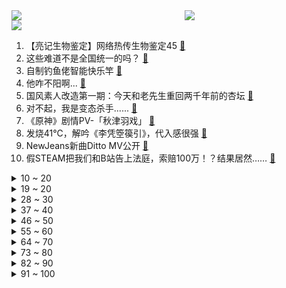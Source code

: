 <div >
	<a style="float:left;width:55%;" href = "https://github.com/anuraghazra/github-readme-stats">
	 <img src = "https://github-readme-stats.vercel.app/api?username=iuuuuuaena&theme=buefy&show_icons=true"/>
	</a>
	<a  style="float:right;width:45%" href = "https://github.com/anuraghazra/github-readme-stats">
	 <img  src="https://github-readme-stats.vercel.app/api/top-langs/?username=anuraghazra&layout=compact"/>
	</a>
	</div>

[![](https://img.shields.io/badge/jxd-@jxdgogogo.xyz-yellowgreen.svg)](https://www.jxdgogogo.xyz)<br>
1. 【亮记生物鉴定】网络热传生物鉴定45 [:link:](//www.bilibili.com/video/BV1yV4y1A79U) <br>
2. 这些难道不是全国统一的吗？ [:link:](//www.bilibili.com/video/BV1PR4y1678g) <br>
3. 自制钓鱼佬智能快乐竿 [:link:](//www.bilibili.com/video/BV1Mg411J7kp) <br>
4. 他咋不阳啊... [:link:](//www.bilibili.com/video/BV1Ev4y1Q72Q) <br>
5. 国风素人改造第一期：今天和老先生重回两千年前的杏坛 [:link:](//www.bilibili.com/video/BV1f14y1N7e5) <br>
6. 对不起，我是变态杀手...... [:link:](//www.bilibili.com/video/BV1cg411J7vq) <br>
7. 《原神》剧情PV-「秋津羽戏」 [:link:](//www.bilibili.com/video/BV1tG411P79B) <br>
8. 发烧41℃，解吟《李凭箜篌引》，代入感很强 [:link:](//www.bilibili.com/video/BV1g84y147Vt) <br>
9. NewJeans新曲Ditto MV公开 [:link:](//www.bilibili.com/video/BV1he4y1K7nu) <br>
10. 假STEAM把我们和B站告上法庭，索赔100万！？结果居然…… [:link:](//www.bilibili.com/video/BV1c24y1S7Rx) <br>
<details>
<summary>10 ~ 20</summary>

11. ⚡砸 坏 化 学 实 验 室⚡ [:link:](//www.bilibili.com/video/BV17g411J7V9) <br>
12. 追到贼窝 [:link:](//www.bilibili.com/video/BV1R44y1Z7wY) <br>
13. 他曾被逼入绝境，却依然能逆天改命！致敬这个时代最伟大的球王：梅西！ [:link:](//www.bilibili.com/video/BV1q14y1A7cc) <br>
14. 辣椒致死量！千万别在贵州吃辣椒，一天3顿怕你上瘾... [:link:](//www.bilibili.com/video/BV12G4y1J7Dw) <br>
15. 开心高兴歌 [:link:](//www.bilibili.com/video/BV1Xe411F7bq) <br>
16. 珍惜眼前人 [:link:](//www.bilibili.com/video/BV1eK411q718) <br>
17. 为什么我们的三观这么正？原来以前从广告就开始熏陶了！ [:link:](//www.bilibili.com/video/BV1pA41197Ja) <br>
18. 我烧起来了（物理） [:link:](//www.bilibili.com/video/BV1Kg411J7UC) <br>
19. 花1968元整理测评全网“速食早餐”，精选出来的绝对是速食界的扛把子！爆炸好吃！看到=赚到！无广纯分享！ [:link:](//www.bilibili.com/video/BV1aR4y167Nr) <br>
</details>
<details>
<summary>19 ~ 20</summary>

20. 现在聊天都是这么查岗的吗？？ [:link:](//www.bilibili.com/video/BV1ev4y1Q72T) <br>
21. 开着凯迪拉克让老人直播卖惨？up主暗访幕后团队！【上集】 [:link:](//www.bilibili.com/video/BV1Je4y1K7cr) <br>
22. 高中永远用不烂的作文素材 [:link:](//www.bilibili.com/video/BV1aD4y1h7Gs) <br>
23. 被裁员+阳，一个人在出租屋崩溃了…… [:link:](//www.bilibili.com/video/BV16V4y1A71c) <br>
24. 【Faye詹雯婷 x 张远】飞鸟唱《青鸟》 [:link:](//www.bilibili.com/video/BV1Y44y1Z7Xd) <br>
25. 羊村（4） [:link:](//www.bilibili.com/video/BV1NG4y1J7wL) <br>
26. 博士生5千元造了辆8轮的士 儿子们再也不怕迟到了 [:link:](//www.bilibili.com/video/BV1W14y1N7Jh) <br>
27. 《玩 原 神 遇 班 主 任》 [:link:](//www.bilibili.com/video/BV1TM411S7Sm) <br>
28. 那一年，中国基建狂魔的属性达到了巅峰！ [:link:](//www.bilibili.com/video/BV1dG4y1E73L) <br>
</details>
<details>
<summary>28 ~ 30</summary>

29. 全体起立！Rick Astley《Never Gonna Give You Up》 千人蹦迪现场 20221215 [:link:](//www.bilibili.com/video/BV1Vv4y1Q7uK) <br>
30. 刘谦，在13亿人眼皮底下创造三幕奇迹！【寻找·刘谦】 [:link:](//www.bilibili.com/video/BV1Vd4y1Y7Gd) <br>
31. Unity个人独立游戏，求职作品 [:link:](//www.bilibili.com/video/BV1814y1A7eU) <br>
32. 烤培根 将就吃 [:link:](//www.bilibili.com/video/BV1Fg411J7qW) <br>
33. 今儿去打卡洛杉矶最高楼里的顶级和牛烤肉！这是我今年吃过最豪的饭！#OPPO Find N2# [:link:](//www.bilibili.com/video/BV1b84y1s7UF) <br>
34. 这狗没白养 [:link:](//www.bilibili.com/video/BV19G411P7h4) <br>
35. 【STN快报第7季Demo】在加麻大，卖游戏可能要坐牢了！！！ [:link:](//www.bilibili.com/video/BV1t24y1D7Qx) <br>
36. 对于我来说，饰演憨豆是一种解脱，我既喜欢他又讨厌他 #憨豆先生 [:link:](//www.bilibili.com/video/BV1XK411z78p) <br>
37. 俺们长大了，这一次，绝不会再让妈妈受伤 [:link:](//www.bilibili.com/video/BV1rM41127LG) <br>
</details>
<details>
<summary>37 ~ 40</summary>

38. 奥密克戎你牛波一，把姐烧到41…… [:link:](//www.bilibili.com/video/BV1K44y1f7Bi) <br>
39. 潜入进了一个吸血鬼家族，群里的人居然要吸我的血… [:link:](//www.bilibili.com/video/BV1vD4y187Ly) <br>
40. 怎么所有倒霉的事情都让猫猫碰上了！ [:link:](//www.bilibili.com/video/BV1vv4y1Q7mh) <br>
41. 原来我只是一个简单的支教老师 [:link:](//www.bilibili.com/video/BV1RM41127KD) <br>
42. 历经磨难，终偿所愿！梅西与阿根廷的五届世界杯之旅全记录 [:link:](//www.bilibili.com/video/BV1224y1D7hh) <br>
43. 神秘北极圈，迷人的挪威，大自然的宠儿。 [:link:](//www.bilibili.com/video/BV1GV4y1c7nx) <br>
44. 每次吃完鳗鱼套餐三个月之内都不想再吃 [:link:](//www.bilibili.com/video/BV1HP4y1B7dD) <br>
45. 在家复刻外面卖的酱香饼？我冰冻了两年半的手抓饼有救了！ [:link:](//www.bilibili.com/video/BV1r8411p7SA) <br>
46. 到现在还没阳的人值得被好好珍惜 [:link:](//www.bilibili.com/video/BV1yv4y1Q7g2) <br>
</details>
<details>
<summary>46 ~ 50</summary>

47. 🙂🙂🙂🙂🙂 [:link:](//www.bilibili.com/video/BV1wA411X7Qw) <br>
48. 手受伤了今天做不了饭了，吃泡面了。 [:link:](//www.bilibili.com/video/BV18e411A7XG) <br>
49. 怎么没人告诉我得了新冠会变成米老鼠 [:link:](//www.bilibili.com/video/BV1HR4y167Nk) <br>
50. 女子被怪物缠上，没想到怪物的脸居然是自己！经典网剧《灵魂摆渡》第十九回《秘密》 [:link:](//www.bilibili.com/video/BV1ae411A7hE) <br>
51. 拉近几十亿公里！普通人用天文望远镜能拍到什么？ [:link:](//www.bilibili.com/video/BV1y84y147YW) <br>
52. 他们居然把游戏里的餐厅搬了出来！甚至连NPC都完美复刻！ [:link:](//www.bilibili.com/video/BV1jG4y1J7DU) <br>
53. 这就是我变阳的四个阶段 [:link:](//www.bilibili.com/video/BV1f24y1D7EN) <br>
54. 如果早知道做鬼畜也会被… [:link:](//www.bilibili.com/video/BV1m24y1D7GY) <br>
55. 让所有添加剂消失，会发生什么变化？ [:link:](//www.bilibili.com/video/BV1vR4y1k7GT) <br>
</details>
<details>
<summary>55 ~ 60</summary>

56. 教你挑礼物，让女朋友的闺蜜羡慕忌妒恨 [:link:](//www.bilibili.com/video/BV1fA411Q7Kr) <br>
57. 一颗茶叶蛋敢卖3000块？这难道是仙丹？ [:link:](//www.bilibili.com/video/BV1rv4y1Q7mW) <br>
58. 我记录了变成小阳人后声音的变化 [:link:](//www.bilibili.com/video/BV1Ed4y1Y7tU) <br>
59. 战 狠 I I I [:link:](//www.bilibili.com/video/BV1LV4y1w7Ug) <br>
60. 【卢克文工作室】奥密克戎迅速扩张，放开之后我们要如何应对危机？ [:link:](//www.bilibili.com/video/BV1gV4y1c7ov) <br>
61. 《原神心海iwanna》一命通关！ [:link:](//www.bilibili.com/video/BV1X84y1x7Vh) <br>
62. 人体的免疫系统是如何战胜流感的？ [:link:](//www.bilibili.com/video/BV1j84y1475b) <br>
63. 安徽大哥笨榨菜油，200斤石头撞5000下，出100斤油，28一斤贵吗？ [:link:](//www.bilibili.com/video/BV1EK411r7kj) <br>
64. 史上最荡气回肠的世界杯决赛！现场见证阿根廷点杀法国夺冠！梅西，你是最好的！ [:link:](//www.bilibili.com/video/BV1Yv4y1Q7jJ) <br>
</details>
<details>
<summary>64 ~ 70</summary>

65. 致敬袁爷爷的模组《稻香》 [:link:](//www.bilibili.com/video/BV1BM411m7Ka) <br>
66. 【七圣召唤】年度最强！首个t0级别卡组！用上就是赢，这才是最终的版本答案！ [:link:](//www.bilibili.com/video/BV1AP4y1B7PT) <br>
67. 同桌：我6不出来了… [:link:](//www.bilibili.com/video/BV1KG4y1J7jo) <br>
68. 【睡前慎点】当这个国家的人说要吃烤肉的时候，记得自带蔬菜 [:link:](//www.bilibili.com/video/BV1BM41127io) <br>
69. 【原神】⚡愚 者 何 惧 终 焉⚡ [:link:](//www.bilibili.com/video/BV1xG4y1g7kS) <br>
70. 谢谢你给我做人的机会 [:link:](//www.bilibili.com/video/BV1PP4y1B7Fp) <br>
71. HIP MEME，但是布洛芬 [:link:](//www.bilibili.com/video/BV1Rg411E7aB) <br>
72. “仿佛打开了异世界的大门” [:link:](//www.bilibili.com/video/BV15D4y1h7ds) <br>
73. 新冠第六天！我想开了... [:link:](//www.bilibili.com/video/BV1z24y1D7rS) <br>
</details>
<details>
<summary>73 ~ 80</summary>

74. 钢化膜口感的脆皮炸鸡腿 你吃过没！ [:link:](//www.bilibili.com/video/BV1JA411R7vg) <br>
75. 2022，总有一些美好值得全力以赴 [:link:](//www.bilibili.com/video/BV15e411c7hD) <br>
76. 阳了，算工伤吗 [:link:](//www.bilibili.com/video/BV1SG411P7GE) <br>
77. 上海.云和面馆 厨子探店¥4??? [:link:](//www.bilibili.com/video/BV1JW4y1T7cu) <br>
78. “封神的解说！封神的球王！双厨狂喜！真的爱死足球了！” [:link:](//www.bilibili.com/video/BV1gA411R7wu) <br>
79. 相信我 三秒以后很绝 [:link:](//www.bilibili.com/video/BV1N14y1K7ZR) <br>
80. 家人们，捡了一只猫，这可咋整 [:link:](//www.bilibili.com/video/BV1584y147Km) <br>
81. 球王！球王！阿根廷世界杯夺冠！梅西圆梦大结局！ [:link:](//www.bilibili.com/video/BV1MV4y1c7Fq) <br>
82. 100块钱一个！比脸还大的战斧牛排惠灵顿到底好不好吃？ [:link:](//www.bilibili.com/video/BV15D4y1h7XX) <br>
</details>
<details>
<summary>82 ~ 90</summary>

83. 这些全国都有的连锁店，居然好吃到爆！！！ [:link:](//www.bilibili.com/video/BV1Je411c7DL) <br>
84. 【章鱼哥】我是章鱼哥，是一个“失败者”——Something Just Like This [:link:](//www.bilibili.com/video/BV1Y8411G7Ns) <br>
85. 我也不想吃宵夜啊，可是它真的太香了。 [:link:](//www.bilibili.com/video/BV1Re411F7b3) <br>
86. ！热爱小马第七年！ [:link:](//www.bilibili.com/video/BV12e4y1K74r) <br>
87. 哪只羊下的蛋？ [:link:](//www.bilibili.com/video/BV1Lg411J79E) <br>
88. 免疫系统：这把高端局！ [:link:](//www.bilibili.com/video/BV1UP4y1q7J3) <br>
89. 被污名化的他们眼中的世界是什么样的？ [:link:](//www.bilibili.com/video/BV18v4y1Q7Xq) <br>
90. 3斤重的邪恶秤陀“帝厉魔”企图毁灭陀螺大陆，小陀螺们全军出击！ ！誓要保卫家园！ ！ [:link:](//www.bilibili.com/video/BV1TW4y1u7Xs) <br>
91. B站到账4500，花200元买三个大披萨，老婆孩子吃开心 [:link:](//www.bilibili.com/video/BV1uV4y1c7Mw) <br>
</details>
<details>
<summary>91 ~ 100</summary>

92. 感染奥密克戎，身体会发生什么变化？证型不同用药大有差异！ [:link:](//www.bilibili.com/video/BV1PR4y1k7pZ) <br>
93. 起床战争，但所有玩家的攻击距离都是1000格！ [:link:](//www.bilibili.com/video/BV1eA411977X) <br>
94. 惊了！杰瑞鼠竟然有这么惨！杰瑞挨打大赏！ [:link:](//www.bilibili.com/video/BV1Fe411c7fn) <br>
95. 【生物化学】新知06 奥密克戎越变越弱是传说 & 免疫逃逸不容小觑别得病 [:link:](//www.bilibili.com/video/BV1D8411p7ci) <br>
96. 汽 车 恶 魔 撞 飞 鬼 畜 区 [:link:](//www.bilibili.com/video/BV1zV4y1A7w1) <br>
97. 中医退热小妙招 [:link:](//www.bilibili.com/video/BV198411p7WC) <br>
98. 逛海鲜市场，买10几斤江珧，用秘制蒜蓉酱烤，把小伙伴强迫到撑 [:link:](//www.bilibili.com/video/BV1XG411P7wB) <br>
99. 马儿假装疾驰，给小骑手增加坐骑感 [:link:](//www.bilibili.com/video/BV1yW4y1T7up) <br>
100. 我是我，做大做强的我！ [:link:](//www.bilibili.com/video/BV1hG4y1g7UY) <br>
</details>
